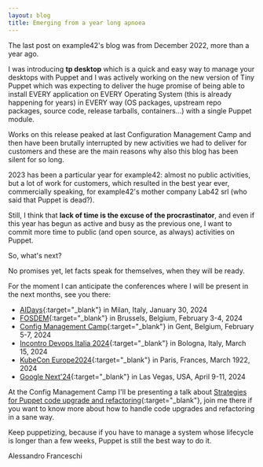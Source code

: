 ```yaml
---
layout: blog
title: Emerging from a year long apnoea
---
```


The last post on example42's blog was from December 2022, more than a year ago.

I was introducing **tp desktop** which is a quick and easy way to manage your desktops with Puppet and I was actively working on the new version of Tiny Puppet which was expecting to deliver the huge promise of being able to install EVERY application on EVERY Operating System (this is already happening for years) in EVERY way (OS packages, upstream repo packages, source code, release tarballs, containers...) with a single Puppet module.

Works on this release peaked at last Configuration Management Camp and then have been brutally interrupted by new activities we had to deliver for customers and these are the main reasons why also this blog has been silent for so long.

2023 has been a particular year for example42: almost no public activities, but a lot of work for customers, which resulted in the best year ever, commercially speaking, for example42's mother company Lab42 srl (who said that Puppet is dead?).

Still, I think that **lack of time is the excuse of the procrastinator**, and even if this year has begun as active and busy as the previous one, I want to commit more time to public (and open source, as always) activities on Puppet.

So, what's next?

No promises yet, let facts speak for themselves, when they will be ready.

For the moment I can anticipate the conferences where I will be present in the next months, see you there:

- [AIDays](https://www.aiconf.it/){:target="_blank"}  in Milan, Italy, January 30, 2024
- [FOSDEM](https://fosdem.org/2024/){:target="_blank"}  in Brussels, Belgium, February 3-4, 2024
- [Config Management Camp](https://cfgmgmtcamp.eu/){:target="_blank"}  in Gent, Belgium, February 5-7, 2024
- [Incontro Devops Italia 2024](https://2024.incontrodevops.it/){:target="_blank"}  in Bologna, Italy, March 15, 2024
- [KubeCon Europe2024](https://events.linuxfoundation.org/kubecon-cloudnativecon-europe/){:target="_blank"}  in Paris, Frances, March 1922, 2024
- [Google Next'24](https://cloud.withgoogle.com/next/sf){:target="_blank"}  in Las Vegas, USA, April 9-11, 2024

At the Config Management Camp I'll be presenting a talk about [Strategies for Puppet code upgrade and refactoring](https://cfp.cfgmgmtcamp.org/2024/talk/JJ9WFC/){:target="_blank"}, join me there if you want to know more about how to handle code upgrades and refactoring in a sane way.

Keep puppetizing, because if you have to manage a system whose lifecycle is longer than a few weeks, Puppet is still the best way to do it.

Alessandro Franceschi
